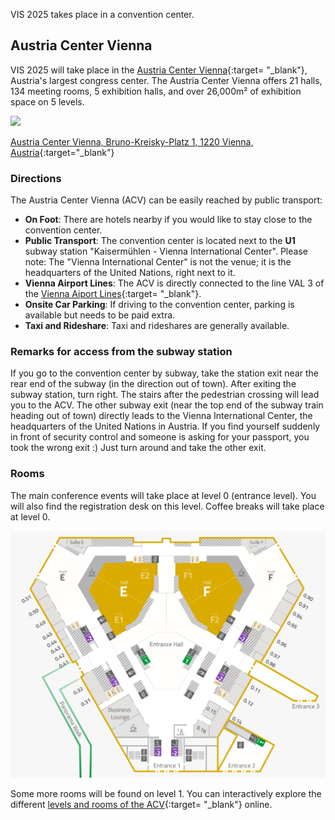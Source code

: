 VIS 2025 takes place in a convention center.

## Austria Center Vienna

VIS 2025 will take place in the [Austria Center Vienna](https://www.acv.at/en){:target= "_blank"}, Austria's largest congress center.
The Austria Center Vienna offers 21 halls, 134 meeting rooms, 5 exhibition halls, and over 26,000m² of exhibition space on 5 levels.

<p>
  <img src="/assets/photos/austria-center-vienna.png" />
</p>

[Austria Center Vienna, Bruno-Kreisky-Platz 1, 1220 Vienna, Austria](https://maps.app.goo.gl/SA5U726D8FdAYxrC7){:target="_blank"}


### Directions

The Austria Center Vienna (ACV) can be easily reached by public transport:
* **On Foot**: There are hotels nearby if you would like to stay close to the convention center.
* **Public Transport**: The convention center is located next to the **U1** subway station "Kaisermühlen - Vienna International Center". Please note: The "Vienna International Center" is not the venue; it is the headquarters of the United Nations, right next to it.
* **Vienna Airport Lines**: The ACV is directly connected to the line VAL 3 of the [Vienna Aiport Lines](https://www.viennaairportlines.at/){:target= "_blank"}.
* **Onsite Car Parking**: If driving to the convention center, parking is available but needs to be paid extra.
* **Taxi and Rideshare**: Taxi and rideshares are generally available.


### Remarks for access from the subway station

If you go to the convention center by subway, take the station exit near the rear end of the subway (in the direction out of town).
After exiting the subway station, turn right. The stairs after the pedestrian crossing will lead you to the ACV.
The other subway exit (near the top end of the subway train heading out of town) directly leads to the Vienna International Center, the headquarters of the United Nations in Austria.
If you find yourself suddenly in front of security control and someone is asking for your passport, you took the wrong exit :)
Just turn around and take the other exit.


### Rooms

The main conference events will take place at level 0 (entrance level). You will also find the registration desk on this level. Coffee breaks will take place at level 0.
<p>
  <img src="/assets/photos/austria-center-vienna-level0.png" />
</p>

Some more rooms will be found on level 1. You can interactively explore the different [levels and rooms of the ACV](https://www.acv.at/en/the-location/){:target= "_blank"} online.
